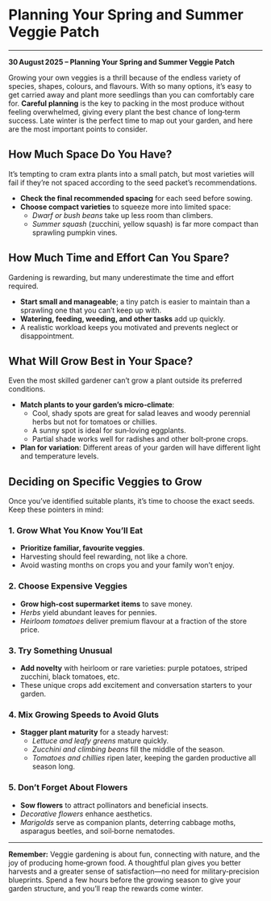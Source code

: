 # Planning Your Spring and Summer Veggie Patch

---

**30 August 2025 – Planning Your Spring and Summer Veggie Patch**

Growing your own veggies is a thrill because of the endless variety of species, shapes, colours, and flavours. With so many options, it’s easy to get carried away and plant more seedlings than you can comfortably care for. **Careful planning** is the key to packing in the most produce without feeling overwhelmed, giving every plant the best chance of long‑term success. Late winter is the perfect time to map out your garden, and here are the most important points to consider.

## How Much Space Do You Have?

It’s tempting to cram extra plants into a small patch, but most varieties will fail if they’re not spaced according to the seed packet’s recommendations.  
- **Check the final recommended spacing** for each seed before sowing.  
- **Choose compact varieties** to squeeze more into limited space:  
  - *Dwarf or bush beans* take up less room than climbers.  
  - *Summer squash* (zucchini, yellow squash) is far more compact than sprawling pumpkin vines.

## How Much Time and Effort Can You Spare?

Gardening is rewarding, but many underestimate the time and effort required.  
- **Start small and manageable**; a tiny patch is easier to maintain than a sprawling one that you can’t keep up with.  
- **Watering, feeding, weeding, and other tasks** add up quickly.  
- A realistic workload keeps you motivated and prevents neglect or disappointment.

## What Will Grow Best in Your Space?

Even the most skilled gardener can’t grow a plant outside its preferred conditions.  
- **Match plants to your garden’s micro‑climate**:  
  - Cool, shady spots are great for salad leaves and woody perennial herbs but not for tomatoes or chillies.  
  - A sunny spot is ideal for sun‑loving eggplants.  
  - Partial shade works well for radishes and other bolt‑prone crops.  
- **Plan for variation**: Different areas of your garden will have different light and temperature levels.

## Deciding on Specific Veggies to Grow

Once you’ve identified suitable plants, it’s time to choose the exact seeds. Keep these pointers in mind:

### 1. Grow What You Know You’ll Eat

- **Prioritize familiar, favourite veggies**.  
- Harvesting should feel rewarding, not like a chore.  
- Avoid wasting months on crops you and your family won’t enjoy.

### 2. Choose Expensive Veggies

- **Grow high‑cost supermarket items** to save money.  
- *Herbs* yield abundant leaves for pennies.  
- *Heirloom tomatoes* deliver premium flavour at a fraction of the store price.

### 3. Try Something Unusual

- **Add novelty** with heirloom or rare varieties: purple potatoes, striped zucchini, black tomatoes, etc.  
- These unique crops add excitement and conversation starters to your garden.

### 4. Mix Growing Speeds to Avoid Gluts

- **Stagger plant maturity** for a steady harvest:  
  - *Lettuce and leafy greens* mature quickly.  
  - *Zucchini and climbing beans* fill the middle of the season.  
  - *Tomatoes and chillies* ripen later, keeping the garden productive all season long.

### 5. Don’t Forget About Flowers

- **Sow flowers** to attract pollinators and beneficial insects.  
- *Decorative flowers* enhance aesthetics.  
- *Marigolds* serve as companion plants, deterring cabbage moths, asparagus beetles, and soil‑borne nematodes.

---

**Remember:** Veggie gardening is about fun, connecting with nature, and the joy of producing home‑grown food. A thoughtful plan gives you better harvests and a greater sense of satisfaction—no need for military‑precision blueprints. Spend a few hours before the growing season to give your garden structure, and you’ll reap the rewards come winter.